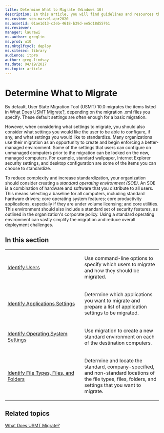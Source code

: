 ```yaml
---
title: Determine What to Migrate (Windows 10)
description: In this article, you will find guidelines and resources that can help you determine what items to migrate.
ms.custom: seo-marvel-apr2020
ms.assetid: 01ae1d13-c3eb-4618-b39d-ee5d18d55761
ms.reviewer: 
manager: laurawi
ms.author: greglin
ms.prod: w10
ms.mktglfcycl: deploy
ms.sitesec: library
audience: itpro
author: greg-lindsay
ms.date: 04/19/2017
ms.topic: article
---
```


# Determine What to Migrate


By default, User State Migration Tool (USMT) 10.0 migrates the items listed in [What Does USMT Migrate?](usmt-what-does-usmt-migrate.md), depending on the migration .xml files you specify. These default settings are often enough for a basic migration.

However, when considering what settings to migrate, you should also consider what settings you would like the user to be able to configure, if any, and what settings you would like to standardize. Many organizations use their migration as an opportunity to create and begin enforcing a better-managed environment. Some of the settings that users can configure on unmanaged computers prior to the migration can be locked on the new, managed computers. For example, standard wallpaper, Internet Explorer security settings, and desktop configuration are some of the items you can choose to standardize.

To reduce complexity and increase standardization, your organization should consider creating a *standard operating environment (SOE)*. An SOE is a combination of hardware and software that you distribute to all users. This means selecting a baseline for all computers, including standard hardware drivers; core operating system features; core productivity applications, especially if they are under volume licensing; and core utilities. This environment should also include a standard set of security features, as outlined in the organization's corporate policy. Using a standard operating environment can vastly simplify the migration and reduce overall deployment challenges.

## In this section


<table>
<colgroup>
<col width="50%" />
<col width="50%" />
</colgroup>
<tbody>
<tr class="odd">
<td align="left"><p><a href="usmt-identify-users.md" data-raw-source="[Identify Users](usmt-identify-users.md)">Identify Users</a></p></td>
<td align="left"><p>Use command-line options to specify which users to migrate and how they should be migrated.</p></td>
</tr>
<tr class="even">
<td align="left"><p><a href="usmt-identify-application-settings.md" data-raw-source="[Identify Applications Settings](usmt-identify-application-settings.md)">Identify Applications Settings</a></p></td>
<td align="left"><p>Determine which applications you want to migrate and prepare a list of application settings to be migrated.</p></td>
</tr>
<tr class="odd">
<td align="left"><p><a href="usmt-identify-operating-system-settings.md" data-raw-source="[Identify Operating System Settings](usmt-identify-operating-system-settings.md)">Identify Operating System Settings</a></p></td>
<td align="left"><p>Use migration to create a new standard environment on each of the destination computers.</p></td>
</tr>
<tr class="even">
<td align="left"><p><a href="usmt-identify-file-types-files-and-folders.md" data-raw-source="[Identify File Types, Files, and Folders](usmt-identify-file-types-files-and-folders.md)">Identify File Types, Files, and Folders</a></p></td>
<td align="left"><p>Determine and locate the standard, company-specified, and non-standard locations of the file types, files, folders, and settings that you want to migrate.</p></td>
</tr>
</tbody>
</table>

 

## Related topics


[What Does USMT Migrate?](usmt-what-does-usmt-migrate.md)

 

 





